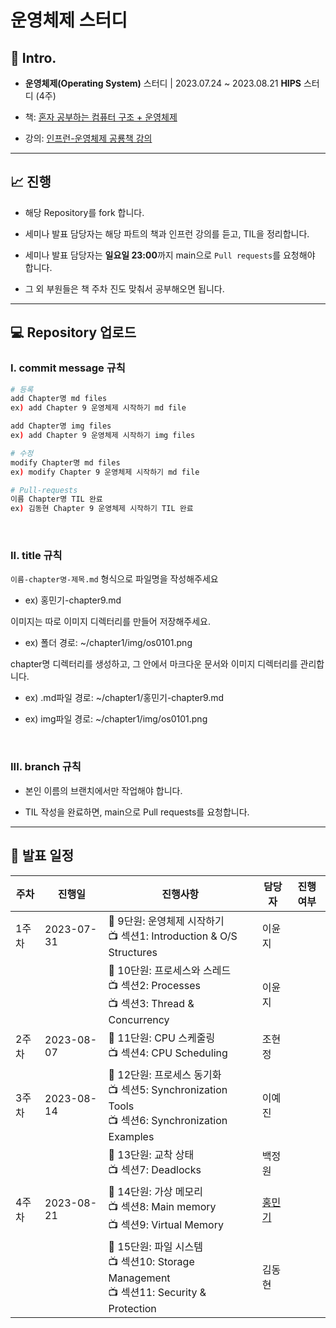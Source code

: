 # 운영체제 스터디

## :memo: Intro.

- **운영체제(Operating System)** 스터디 | 2023.07.24 ~ 2023.08.21 **HIPS** 스터디 (4주)<br>

- 책: [혼자 공부하는 컴퓨터 구조 + 운영체제](https://product.kyobobook.co.kr/detail/S000061584886)<br>

- 강의: [인프런-운영체제 공룡책 강의](https://www.inflearn.com/course/운영체제-공룡책-전공강의)<br>

---

## :chart_with_upwards_trend: 진행

- 해당 Repository를 fork 합니다.<br>

- 세미나 발표 담당자는 해당 파트의 책과 인프런 강의를 듣고, TIL을 정리합니다.<br>

- 세미나 발표 담당자는 **일요일 23:00**까지 main으로 `Pull requests`를 요청해야 합니다.<br>

- 그 외 부원들은 책 주차 진도 맞춰서 공부해오면 됩니다.<br>

---

## :computer: Repository 업로드

### I. commit message 규칙

```bash
# 등록
add Chapter명 md files
ex) add Chapter 9 운영체제 시작하기 md file

add Chapter명 img files
ex) add Chapter 9 운영체제 시작하기 img files

# 수정
modify Chapter명 md files
ex) modify Chapter 9 운영체제 시작하기 md file

# Pull-requests
이름 Chapter명 TIL 완료
ex) 김동현 Chapter 9 운영체제 시작하기 TIL 완료
```

<br>

### II. title 규칙

`이름-chapter명-제목.md` 형식으로 파일명을 작성해주세요<br>

- ex) 홍민기-chapter9.md

이미지는 따로 이미지 디렉터리를 만들어 저장해주세요.<br>

- ex) 폴더 경로: ~/chapter1/img/os0101.png<br>

chapter명 디렉터리를 생성하고, 그 안에서 마크다운 문서와 이미지 디렉터리를 관리합니다.<br>

- ex) .md파일 경로: ~/chapter1/홍민기-chapter9.md<br>

- ex) img파일 경로: ~/chapter1/img/os0101.png<br>

<br>

### III. branch 규칙

- 본인 이름의 브랜치에서만 작업해야 합니다.<br>

- TIL 작성을 완료하면, main으로 Pull requests를 요청합니다.<br>

---

## :calendar: 발표 일정

| **주차** | **진행일** | **진행사항**                                                 | **담당자**                              | **진행여부** |
| -------- | ---------- | ------------------------------------------------------------ | --------------------------------------- | ------------ |
| 1주차    | 2023-07-31 | :book: 9단원: 운영체제 시작하기<br>:tv: 섹션1: Introduction & O/S Structures | 이윤지                                  |              |
|          |            | :book: 10단원: 프로세스와 스레드<br>:tv: 섹션2: Processes<br>:tv: 섹션3: Thread & Concurrency | 이윤지                                  |              |
| 2주차    | 2023-08-07 | :book: 11단원: CPU 스케줄링<br>:tv: 섹션4: CPU Scheduling    | 조현정                                  |              |
| 3주차    | 2023-08-14 | :book: 12단원: 프로세스 동기화<br>:tv: 섹션5: Synchronization Tools<br>:tv: 섹션6: Synchronization Examples | 이예진                                  |              |
|          |            | :book: 13단원: 교착 상태<br>:tv: 섹션7: Deadlocks            | 백정원                                  |              |
| 4주차    | 2023-08-21 | :book: 14단원: 가상 메모리<br>:tv: 섹션8: Main memory<br>:tv: 섹션9: Virtual Memory | [홍민기](https://github.com/mingimouse) |              |
|          |            | :book: 15단원: 파일 시스템<br>:tv: 섹션10: Storage Management<br>:tv: 섹션11: Security & Protection | 김동현                                  |              |



